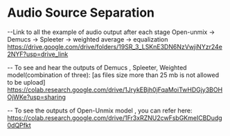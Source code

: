 # Audio Source Separation 

--Link to all the example of audio output after each stage Open-unmix -> Demucs -> Spleeter -> weighted average -> equalization
https://drive.google.com/drive/folders/19SR_3_LSKnE3DN6NzVwjiNYzr24e2NYF?usp=drive_link

-- To see and hear the outputs of Demucs , Spleeter, Weighted model(combination of three):
 [as files size more than 25 mb is not allowed to be upload]
https://colab.research.google.com/drive/1JrykEBjh0jFqaMoiTwHDGjy3BOHOjWKe?usp=sharing

-- To see  the outputs of Open-Unmix model , you can refer here:
https://colab.research.google.com/drive/1Fr3xRZNU2cwFsbGKmeICBDudg0dQPfkt
